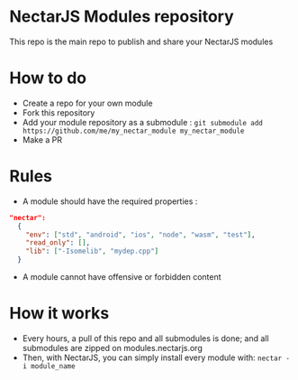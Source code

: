 # NectarJS Modules repository

This repo is the main repo to publish and share your NectarJS modules

# How to do

- Create a repo for your own module
- Fork this repository
- Add your module repository as a submodule : `git submodule add https://github.com/me/my_nectar_module my_nectar_module`
- Make a PR

# Rules 

- A module should have the required properties :
```json
"nectar":
  {
    "env": ["std", "android", "ios", "node", "wasm", "test"],
    "read_only": [],
    "lib": ["-Isomelib", "mydep.cpp"]
  }
```
- A module cannot have offensive or forbidden content

# How it works

- Every hours, a pull of this repo and all submodules is done; and all submodules are zipped on modules.nectarjs.org
- Then, with NectarJS, you can simply install every module with: `nectar -i module_name`
